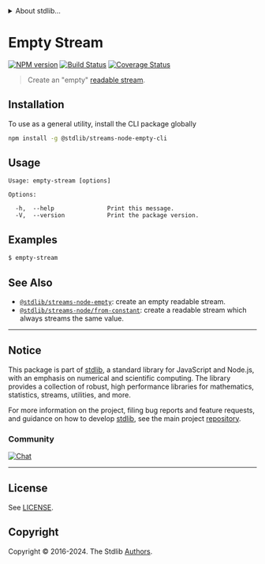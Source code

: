 <!--

@license Apache-2.0

Copyright (c) 2018 The Stdlib Authors.

Licensed under the Apache License, Version 2.0 (the "License");
you may not use this file except in compliance with the License.
You may obtain a copy of the License at

   http://www.apache.org/licenses/LICENSE-2.0

Unless required by applicable law or agreed to in writing, software
distributed under the License is distributed on an "AS IS" BASIS,
WITHOUT WARRANTIES OR CONDITIONS OF ANY KIND, either express or implied.
See the License for the specific language governing permissions and
limitations under the License.

-->


<details>
  <summary>
    About stdlib...
  </summary>
  <p>We believe in a future in which the web is a preferred environment for numerical computation. To help realize this future, we've built stdlib. stdlib is a standard library, with an emphasis on numerical and scientific computation, written in JavaScript (and C) for execution in browsers and in Node.js.</p>
  <p>The library is fully decomposable, being architected in such a way that you can swap out and mix and match APIs and functionality to cater to your exact preferences and use cases.</p>
  <p>When you use stdlib, you can be absolutely certain that you are using the most thorough, rigorous, well-written, studied, documented, tested, measured, and high-quality code out there.</p>
  <p>To join us in bringing numerical computing to the web, get started by checking us out on <a href="https://github.com/stdlib-js/stdlib">GitHub</a>, and please consider <a href="https://opencollective.com/stdlib">financially supporting stdlib</a>. We greatly appreciate your continued support!</p>
</details>

# Empty Stream

[![NPM version][npm-image]][npm-url] [![Build Status][test-image]][test-url] [![Coverage Status][coverage-image]][coverage-url] <!-- [![dependencies][dependencies-image]][dependencies-url] -->

> Create an "empty" [readable stream][readable-stream].









<!-- Section for describing a command-line interface. -->



<section class="cli">



<section class="installation">

## Installation

To use as a general utility, install the CLI package globally

```bash
npm install -g @stdlib/streams-node-empty-cli
```

</section>
<!-- CLI usage documentation. -->


<section class="usage">

## Usage

```text
Usage: empty-stream [options]

Options:

  -h,  --help               Print this message.
  -V,  --version            Print the package version.
```

</section>

<!-- /.usage -->

<!-- CLI usage notes. Make sure to keep an empty line after the `section` element and another before the `/section` close. -->

<section class="notes">

</section>

<!-- /.notes -->

<!-- CLI usage examples. -->

<section class="examples">

## Examples

```bash
$ empty-stream
```

</section>

<!-- /.examples -->

</section>

<!-- /.cli -->

<!-- Section for related `stdlib` packages. Do not manually edit this section, as it is automatically populated. -->

<section class="related">

## See Also

-   <span class="package-name">[`@stdlib/streams-node-empty`][@stdlib/streams-node-empty]</span><span class="delimiter">: </span><span class="description">create an empty readable stream.</span>
-   <span class="package-name">[`@stdlib/streams-node/from-constant`][@stdlib/streams/node/from-constant]</span><span class="delimiter">: </span><span class="description">create a readable stream which always streams the same value.</span>

</section>

<!-- /.related -->

<!-- Section for all links. Make sure to keep an empty line after the `section` element and another before the `/section` close. -->


<section class="main-repo" >

* * *

## Notice

This package is part of [stdlib][stdlib], a standard library for JavaScript and Node.js, with an emphasis on numerical and scientific computing. The library provides a collection of robust, high performance libraries for mathematics, statistics, streams, utilities, and more.

For more information on the project, filing bug reports and feature requests, and guidance on how to develop [stdlib][stdlib], see the main project [repository][stdlib].

### Community

[![Chat][chat-image]][chat-url]

---

## License

See [LICENSE][stdlib-license].


## Copyright

Copyright &copy; 2016-2024. The Stdlib [Authors][stdlib-authors].

</section>

<!-- /.stdlib -->

<!-- Section for all links. Make sure to keep an empty line after the `section` element and another before the `/section` close. -->

<section class="links">

[npm-image]: http://img.shields.io/npm/v/@stdlib/streams-node-empty-cli.svg
[npm-url]: https://npmjs.org/package/@stdlib/streams-node-empty-cli

[test-image]: https://github.com/stdlib-js/streams-node-empty@v0.2.1/actions/workflows/test.yml/badge.svg?branch=v0.2.1
[test-url]: https://github.com/stdlib-js/streams-node-empty@v0.2.1/actions/workflows/test.yml?query=branch:v0.2.1

[coverage-image]: https://img.shields.io/codecov/c/github/stdlib-js/streams-node-empty@v0.2.1/main.svg
[coverage-url]: https://codecov.io/github/stdlib-js/streams-node-empty@v0.2.1?branch=main

<!--

[dependencies-image]: https://img.shields.io/david/stdlib-js/streams-node-empty@v0.2.1.svg
[dependencies-url]: https://david-dm.org/stdlib-js/streams-node-empty@v0.2.1/main

-->

[chat-image]: https://img.shields.io/gitter/room/stdlib-js/stdlib.svg
[chat-url]: https://app.gitter.im/#/room/#stdlib-js_stdlib:gitter.im

[stdlib]: https://github.com/stdlib-js/stdlib

[stdlib-authors]: https://github.com/stdlib-js/stdlib/graphs/contributors

[cli-section]: https://github.com/stdlib-js/streams-node-empty@v0.2.1#cli
[cli-url]: https://github.com/stdlib-js/streams-node-empty@v0.2.1/tree/cli
[@stdlib/streams-node-empty]: https://github.com/stdlib-js/streams-node-empty@v0.2.1/tree/main

[umd]: https://github.com/umdjs/umd
[es-module]: https://developer.mozilla.org/en-US/docs/Web/JavaScript/Guide/Modules

[deno-url]: https://github.com/stdlib-js/streams-node-empty@v0.2.1/tree/deno
[deno-readme]: https://github.com/stdlib-js/streams-node-empty@v0.2.1/blob/deno/README.md
[umd-url]: https://github.com/stdlib-js/streams-node-empty@v0.2.1/tree/umd
[umd-readme]: https://github.com/stdlib-js/streams-node-empty@v0.2.1/blob/umd/README.md
[esm-url]: https://github.com/stdlib-js/streams-node-empty@v0.2.1/tree/esm
[esm-readme]: https://github.com/stdlib-js/streams-node-empty@v0.2.1/blob/esm/README.md
[branches-url]: https://github.com/stdlib-js/streams-node-empty@v0.2.1/blob/main/branches.md

[stdlib-license]: https://raw.githubusercontent.com/stdlib-js/streams-node-empty@v0.2.1/main/LICENSE

[stream]: https://nodejs.org/api/stream.html

[object-mode]: https://nodejs.org/api/stream.html#stream_object_mode

[readable-stream]: https://nodejs.org/api/stream.html

<!-- <related-links> -->

[@stdlib/streams/node/from-constant]: https://github.com/stdlib-js/streams-node-from-constant

<!-- </related-links> -->

</section>

<!-- /.links -->
